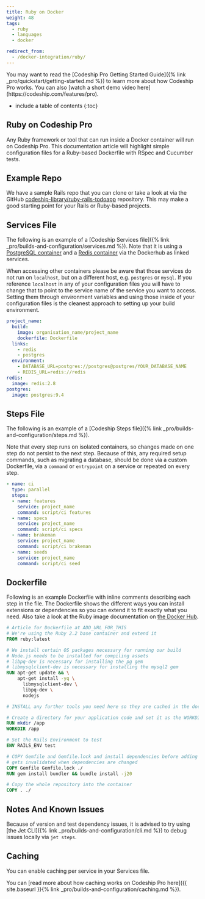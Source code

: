 ```yaml
---
title: Ruby on Docker
weight: 48
tags:
  - ruby
  - languages
  - docker

redirect_from:
  - /docker-integration/ruby/
---
```


<div class="info-block">
You may want to read the [Codeship Pro Getting Started Guide]({% link _pro/quickstart/getting-started.md %}) to learn more about how Codeship Pro works. You can also [watch a short demo video here](https://codeship.com/features/pro).
</div>

* include a table of contents
{:toc}

## Ruby on Codeship Pro

Any Ruby framework or tool that can run inside a Docker container will run on Codeship Pro. This documentation article will highlight simple configuration files for a Ruby-based Dockerfile with RSpec and Cucumber tests.

## Example Repo

We have a sample Rails repo that you can clone or take a look at via the GitHub [codeship-library/ruby-rails-todoapp](https://github.com/codeship-library/ruby-rails-todoapp) repository. This may make a good starting point for your Rails or Ruby-based projects.

## Services File

The following is an example of a [Codeship Services file]({% link _pro/builds-and-configuration/services.md %}). Note that it is using a [PostgreSQL container](https://hub.docker.com/_/postgres/) and a [Redis container](https://hub.docker.com/_/redis/) via the Dockerhub as linked services.

When accessing other containers please be aware that those services do not run on `localhost`, but on a different host, e.g. `postgres` or `mysql`. If you reference `localhost` in any of your configuration files you will have to change that to point to the service name of the service you want to access. Setting them through environment variables and using those inside of your configuration files is the cleanest approach to setting up your build environment.

```yaml
project_name:
  build:
    image: organisation_name/project_name
    dockerfile: Dockerfile
  links:
    - redis
    - postgres
  environment:
    - DATABASE_URL=postgres://postgres@postgres/YOUR_DATABASE_NAME
    - REDIS_URL=redis://redis
redis:
  image: redis:2.8
postgres:
  image: postgres:9.4
```

## Steps File

The following is an example of a [Codeship Steps file]({% link _pro/builds-and-configuration/steps.md %}).

Note that every step runs on isolated containers, so changes made on one step do not persist to the next step.  Because of this, any required setup commands, such as migrating a database, should be done via a custom Dockerfile, via a `command` or `entrypoint` on a service or repeated on every step.

```yaml
- name: ci
  type: parallel
  steps:
  - name: features
    service: project_name
    command: script/ci features
  - name: specs
    service: project_name
    command: script/ci specs
  - name: brakeman
    service: project_name
    command: script/ci brakeman
  - name: seeds
    service: project_name
    command: script/ci seed
```

## Dockerfile

Following is an example Dockerfile with inline comments describing each step in the file. The Dockerfile shows the different ways you can install extensions or dependencies so you can extend it to fit exactly what you need. Also take a look at the Ruby image documentation on [the Docker Hub](https://hub.docker.com/_/ruby/).

```Dockerfile
# Article for Dockerfile at ADD_URL_FOR_THIS
# We're using the Ruby 2.2 base container and extend it
FROM ruby:latest

# We install certain OS packages necessary for running our build
# Node.js needs to be installed for compiling assets
# libpq-dev is necessary for installing the pg gem
# libmysqlclient-dev is necessary for installing the mysql2 gem
RUN apt-get update && \
    apt-get install -yq \
      libmysqlclient-dev \
      libpq-dev \
      nodejs

# INSTALL any further tools you need here so they are cached in the docker build

# Create a directory for your application code and set it as the WORKDIR. All following commands will be run in this directory.
RUN mkdir /app
WORKDIR /app

# Set the Rails Environment to test
ENV RAILS_ENV test

# COPY Gemfile and Gemfile.lock and install dependencies before adding the full code so the cache only
# gets invalidated when dependencies are changed
COPY Gemfile Gemfile.lock ./
RUN gem install bundler && bundle install -j20

# Copy the whole repository into the container
COPY . ./
```

## Notes And Known Issues

Because of version and test dependency issues, it is advised to try using [the Jet CLI]({% link _pro/builds-and-configuration/cli.md %}) to debug issues locally via `jet steps`.

## Caching

You can enable caching per service in your Services file.

You can [read more about how caching works on Codeship Pro here]({{ site.baseurl }}{% link _pro/builds-and-configuration/caching.md %}).
